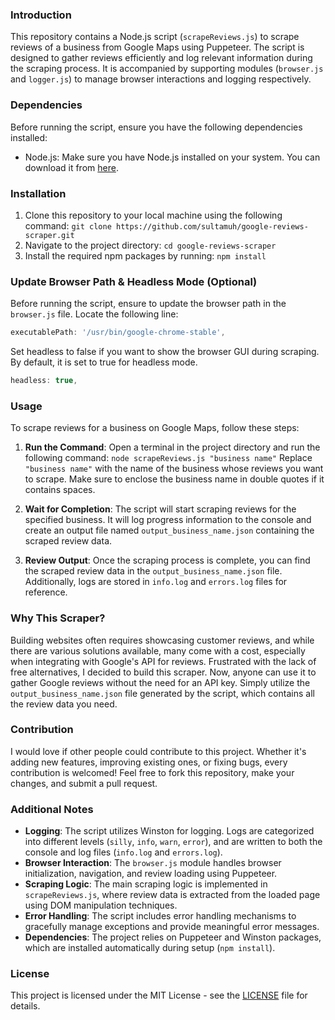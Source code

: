 ### Introduction

This repository contains a Node.js script (`scrapeReviews.js`) to scrape reviews of a business from Google Maps using Puppeteer. The script is designed to gather reviews efficiently and log relevant information during the scraping process. It is accompanied by supporting modules (`browser.js` and `logger.js`) to manage browser interactions and logging respectively.

### Dependencies

Before running the script, ensure you have the following dependencies installed:

- Node.js: Make sure you have Node.js installed on your system. You can download it from [here](https://nodejs.org/).

### Installation

1. Clone this repository to your local machine using the following command:
   `git clone https://github.com/sultamuh/google-reviews-scraper.git`
2. Navigate to the project directory:
   `cd google-reviews-scraper`
3. Install the required npm packages by running:
   `npm install`

### Update Browser Path & Headless Mode (Optional)

Before running the script, ensure to update the browser path in the `browser.js` file. Locate the following line:

```javascript
executablePath: '/usr/bin/google-chrome-stable',
```

Set headless to false if you want to show the browser GUI during scraping. By default, it is set to true for headless mode.

```javascript
headless: true,
```

### Usage

To scrape reviews for a business on Google Maps, follow these steps:

1. **Run the Command**:
   Open a terminal in the project directory and run the following command:
   `node scrapeReviews.js "business name"`
   Replace `"business name"` with the name of the business whose reviews you want to scrape. Make sure to enclose the business name in double quotes if it contains spaces.

2. **Wait for Completion**:
   The script will start scraping reviews for the specified business. It will log progress information to the console and create an output file named `output_business_name.json` containing the scraped review data.

3. **Review Output**:
   Once the scraping process is complete, you can find the scraped review data in the `output_business_name.json` file. Additionally, logs are stored in `info.log` and `errors.log` files for reference.

### Why This Scraper?

Building websites often requires showcasing customer reviews, and while there are various solutions available, many come with a cost, especially when integrating with Google's API for reviews. Frustrated with the lack of free alternatives, I decided to build this scraper. Now, anyone can use it to gather Google reviews without the need for an API key. Simply utilize the `output_business_name.json` file generated by the script, which contains all the review data you need.

### Contribution

I would love if other people could contribute to this project. Whether it's adding new features, improving existing ones, or fixing bugs, every contribution is welcomed! Feel free to fork this repository, make your changes, and submit a pull request.

### Additional Notes

- **Logging**: The script utilizes Winston for logging. Logs are categorized into different levels (`silly`, `info`, `warn`, `error`), and are written to both the console and log files (`info.log` and `errors.log`).
- **Browser Interaction**: The `browser.js` module handles browser initialization, navigation, and review loading using Puppeteer.
- **Scraping Logic**: The main scraping logic is implemented in `scrapeReviews.js`, where review data is extracted from the loaded page using DOM manipulation techniques.
- **Error Handling**: The script includes error handling mechanisms to gracefully manage exceptions and provide meaningful error messages.
- **Dependencies**: The project relies on Puppeteer and Winston packages, which are installed automatically during setup (`npm install`).

### License

This project is licensed under the MIT License - see the [LICENSE](LICENSE) file for details.
